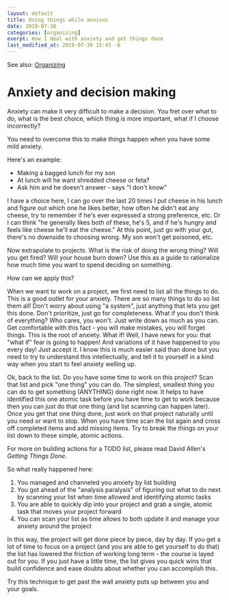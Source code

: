 ```yaml
---
layout: default
title: Doing things while anxious
date: 2019-07-30
categories: [organizing]
exerpt: How I deal with anxiety and get things done
last_modified_at: 2019-07-30 15:45 -6
---
```


See also: <a href="2019-07-14-organizing.html">Organizing</a>

# Anxiety and decision making

Anxiety can make it very difficult to make a decision. You fret over what to do, what is the best choice, which thing is more important, what if I choose incorrectly?

You need to overcome this to make things happen when you have some mild anxiety. 

Here's an example:

- Making a bagged lunch for my son
- At lunch will he want shredded cheese or feta?
- Ask him and he doesn't answer - says "I don't know"


I have a choice here, I can go over the last 20 times I put cheese in his lunch and figure out which one he likes better, how often he didn't eat any cheese, try to remember if he's ever expressed a strong preference, etc. Or I can think "he generally likes both of these, he's 5, and if he's hungry and feels like cheese he'll eat the cheese." At this point, just go with your gut, there's no downside to choosing wrong. My son won't get poisoned, etc. 

Now extrapolate to projects. What is the risk of doing the wrong thing? Will you get fired? Will your house burn down? Use this as a guide to rationalize how much time you want to spend deciding on something.

How can we apply this? 

When we want to work on a project, we first need to list all the things to do. This is a good outlet for your anxiety. There are so many things to do so list them all! Don't worry about using "a system", just anything that lets you get this done. Don't prioritize, just go for completeness. What if you don't think of everything? Who cares, you won't. Just write down as much as you can. Get comfortable with this fact - you will make mistakes, you will forget things. This is the root of anxiety. What if! Well, I have news for you: that "what if" fear is going to happen! And variations of it have happened to you every day! Just accept it. I know this is much easier said than done but you need to try to understand this intellectually, and tell it to yourself in a kind way when you start to feel anxiety welling up.

Ok, back to the list. Do you have some time to work on this project? Scan that list and pick "one thing" you can do. The simplest, smallest thing you can do to get something (ANYTHING) done right now. It helps to have identified this one atomic task before you have time to get to work because then you can just do that one thing (and list scanning can happen later). Once you get that one thing done, just work on that project naturally until you need or want to stop. When you have time scan the list again and cross off completed items and add missing items. Try to break the things on your list down to these simple, atomic actions. 

For more on building actions for a TODO list, please read David Allen's _Getting Things Done_.

So what really happened here:

1. You managed and channeled you anxiety by list building
2. You got ahead of the "analysis paralysis" of figuring out what to do next by scanning your list when time allowed and identifying atomic tasks
3. You are able to quickly dip into your project and grab a single, atomic task that moves your project forward
4. You can scan your list as time allows to both update it and manage your anxiety around the project 

In this way, the project will get done piece by piece, day by day. If you get a lot of time to focus on a project (and you are able to get yourself to do that) the list has lowered the friction of working long term - the course is layed out for you. If you just have a little time, the list gives you quick wins that build confidence and ease doubts about whether you can accomplish this. 

Try this technique to get past the wall anxiety puts up between you and your goals.
